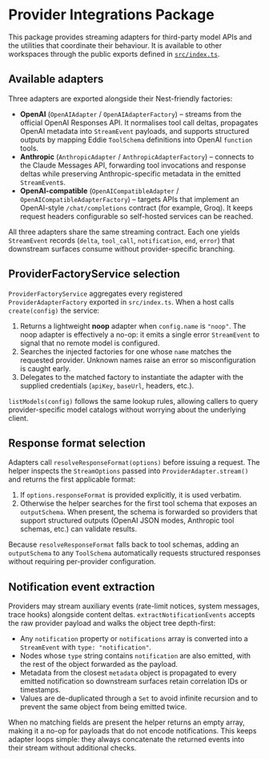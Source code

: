 # Provider Integrations Package

This package provides streaming adapters for third-party model APIs and the
utilities that coordinate their behaviour. It is available to other workspaces
through the public exports defined in [`src/index.ts`](src/index.ts).

## Available adapters

Three adapters are exported alongside their Nest-friendly factories:

- **OpenAI** (`OpenAIAdapter` / `OpenAIAdapterFactory`) – streams from the
  official OpenAI Responses API. It normalises tool call deltas, propagates
  OpenAI metadata into `StreamEvent` payloads, and supports structured outputs
  by mapping Eddie `ToolSchema` definitions into OpenAI `function` tools.
- **Anthropic** (`AnthropicAdapter` / `AnthropicAdapterFactory`) – connects to
  the Claude Messages API, forwarding tool invocations and response deltas while
  preserving Anthropic-specific metadata in the emitted `StreamEvent`s.
- **OpenAI-compatible** (`OpenAICompatibleAdapter` /
  `OpenAICompatibleAdapterFactory`) – targets APIs that implement an
  OpenAI-style `/chat/completions` contract (for example, Groq). It keeps
  request headers configurable so self-hosted services can be reached.

All three adapters share the same streaming contract. Each one yields
`StreamEvent` records (`delta`, `tool_call`, `notification`, `end`, `error`)
that downstream surfaces consume without provider-specific branching.

## ProviderFactoryService selection

`ProviderFactoryService` aggregates every registered `ProviderAdapterFactory`
exported in `src/index.ts`. When a host calls `create(config)` the service:

1. Returns a lightweight **noop** adapter when `config.name` is `"noop"`. The
   noop adapter is effectively a no-op: it emits a single error `StreamEvent`
   to signal that no remote model is configured.
2. Searches the injected factories for one whose `name` matches the requested
   provider. Unknown names raise an error so misconfiguration is caught early.
3. Delegates to the matched factory to instantiate the adapter with the
   supplied credentials (`apiKey`, `baseUrl`, headers, etc.).

`listModels(config)` follows the same lookup rules, allowing callers to query
provider-specific model catalogs without worrying about the underlying client.

## Response format selection

Adapters call `resolveResponseFormat(options)` before issuing a request. The
helper inspects the `StreamOptions` passed into `ProviderAdapter.stream()` and
returns the first applicable format:

1. If `options.responseFormat` is provided explicitly, it is used verbatim.
2. Otherwise the helper searches for the first tool schema that exposes an
   `outputSchema`. When present, the schema is forwarded so providers that
   support structured outputs (OpenAI JSON modes, Anthropic tool schemas, etc.)
   can validate results.

Because `resolveResponseFormat` falls back to tool schemas, adding an
`outputSchema` to any `ToolSchema` automatically requests structured responses
without requiring per-provider configuration.

## Notification event extraction

Providers may stream auxiliary events (rate-limit notices, system messages,
trace hooks) alongside content deltas. `extractNotificationEvents` accepts the
raw provider payload and walks the object tree depth-first:

- Any `notification` property or `notifications` array is converted into a
  `StreamEvent` with `type: "notification"`.
- Nodes whose `type` string contains `notification` are also emitted, with the
  rest of the object forwarded as the payload.
- Metadata from the closest `metadata` object is propagated to every emitted
  notification so downstream surfaces retain correlation IDs or timestamps.
- Values are de-duplicated through a `Set` to avoid infinite recursion and to
  prevent the same object from being emitted twice.

When no matching fields are present the helper returns an empty array, making
it a no-op for payloads that do not encode notifications. This keeps adapter
loops simple: they always concatenate the returned events into their stream
without additional checks.
